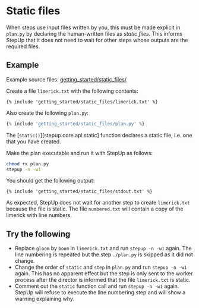 # Static files

When steps use input files written by you, this must be made explicit in `plan.py` by declaring the human-written files as *static files*.
This informs StepUp that it does not need to wait for other steps whose outputs are the required files.

## Example

Example source files: [getting_started/static_files/](https://github.com/reproducible-reporting/stepup-core/tree/main/docs/getting_started/static_files)

Create a file `limerick.txt` with the following contents:

```
{% include 'getting_started/static_files/limerick.txt' %}
```

Also create the following `plan.py`:

```python
{% include 'getting_started/static_files/plan.py' %}
```

The [`static()`][stepup.core.api.static] function declares a static file,
i.e. one that you have created.

Make the plan executable and run it with StepUp as follows:

```bash
chmod +x plan.py
stepup -n -w1
```
You should get the following output:

```
{% include 'getting_started/static_files/stdout.txt' %}
```

As expected, StepUp does not wait for another step to create `limerick.txt` because the file is static.
The file `numbered.txt` will contain a copy of the limerick with line numbers.


## Try the following

- Replace `gloom` by `boom` in `limerick.txt` and run `stepup -n -w1` again.
  The line numbering is repeated but the step `./plan.py` is skipped as it did not change.
- Change the order of `static` and `step` in `plan.py` and run `stepup -n -w1` again.
  This has no apparent effect but the step is only sent to the worker process after the director
  is informed that the file `limerick.txt` is static.
- Comment out the `static` function call and run `stepup -n -w1` again.
  StepUp will refuse to execute the line numbering step and will show a warning explaining why.
